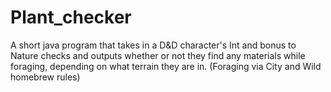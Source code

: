 # Plant_checker
A short java program that takes in a D&amp;D character's Int and bonus to Nature checks and outputs whether or not they find any materials while foraging, depending on what terrain they are in. (Foraging via City and Wild homebrew rules)
